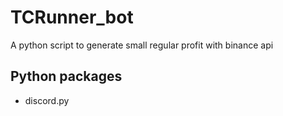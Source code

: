 # TCRunner_bot
A python script to generate small regular profit with binance api

## Python packages
* discord.py

